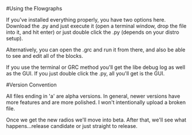 #Using the Flowgraphs

If you've installed everything properly, you have two options here. Download the .py and just execute it (open a terminal window, drop the file into it, and hit enter) or just double click the .py (depends on your distro setup).

Alternatively, you can open the .grc and run it from there, and also be able to see and edit all of the blocks.

If you use the terminal or GRC method you'll get the libe debug log as well as the GUI. If you just double click the .py, all you'll get is the GUI.

#Version Convention

All files ending in 'a' are alpha versions. In general, newer versions have more features and are more polished. I won't intentionally upload a broken file.

Once we get the new radios we'll move into beta. After that, we'll see what happens...release candidate or just straight to release.

